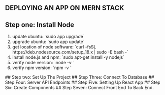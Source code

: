 ## DEPLOYING AN APP ON MERN STACK

## Step one: Install Node
<ol>
  <li> update ubuntu: `sudo app upgrade`</li>
  <li> upgrade ubuntu: `sudo app update` </li>
  <li> get location of node software: `curl -fsSL https://deb.nodesource.com/setup_18.x | sudo -E bash -`</li>
  <li> install node.js and npm: `sudo apt-get install -y nodejs`</li>
  <li> verify node version: `node -v `</li>
  <li> verify npm version: `npm -v `</li>
  </ol>
## Step two: Set Up The Project
## Step Three: Connect To Database
## Step Four: Server API Endpoints
## Step Five: Setting Up React App
## Step Six: Create Components
## Step Seven: Connect Front End To Back End.
